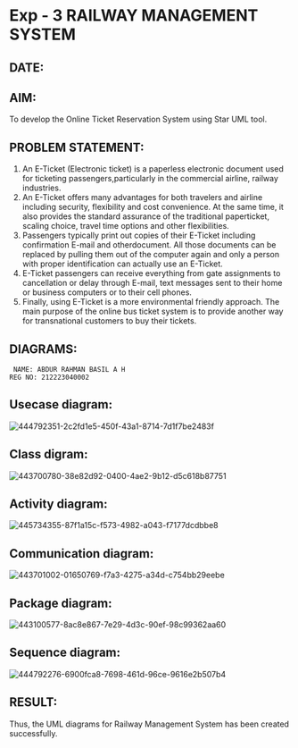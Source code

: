 # Exp - 3 RAILWAY MANAGEMENT SYSTEM
## DATE:
## AIM:
To develop the Online Ticket Reservation System using Star UML tool.
## PROBLEM STATEMENT:
1. An E-Ticket (Electronic ticket) is a paperless electronic document used for ticketing passengers,particularly in the commercial airline, railway industries.
2. An E-Ticket offers many advantages for both travelers and airline including security, flexibility and cost convenience. At the same time, it also provides the standard assurance of the traditional paperticket, scaling choice, travel time options and other flexibilities.
3. Passengers typically print out copies of their E-Ticket including confirmation E-mail and otherdocument. All those documents can be replaced by pulling them out of the computer again and only a person with proper identification can actually use an E-Ticket.
4. E-Ticket passengers can receive everything from gate assignments to cancellation or delay through E-mail, text messages sent to their home or business computers or to their cell phones.
5. Finally, using E-Ticket is a more environmental friendly approach. The main purpose of the online bus ticket system is to provide another way for transnational customers to buy their tickets.
## DIAGRAMS:
```
 NAME: ABDUR RAHMAN BASIL A H
REG NO: 212223040002
```
## Usecase diagram:
![444792351-2c2fd1e5-450f-43a1-8714-7d1f7be2483f](https://github.com/user-attachments/assets/b93a6599-413a-4901-b57f-f69227fe1983)

## Class digram: 
![443700780-38e82d92-0400-4ae2-9b12-d5c618b87751](https://github.com/user-attachments/assets/ad095d35-86d9-4d4f-8286-0227817b6fa8)

## Activity diagram:
![445734355-87f1a15c-f573-4982-a043-f7177dcdbbe8](https://github.com/user-attachments/assets/50cb2e9b-00e6-4de2-b940-1709d0523748)


## Communication diagram: 
![443701002-01650769-f7a3-4275-a34d-c754bb29eebe](https://github.com/user-attachments/assets/a35092d8-2913-499b-9d2d-95d0335bda86)

## Package diagram:
![443100577-8ac8e867-7e29-4d3c-90ef-98c99362aa60](https://github.com/user-attachments/assets/d338d2a3-6731-48db-96d2-df60492eecbe)

## Sequence diagram:
![444792276-6900fca8-7698-461d-96ce-9616e2b507b4](https://github.com/user-attachments/assets/265c01c3-5456-4d3b-86ca-98ced60096f7)

## RESULT:
Thus, the UML diagrams for Railway Management System has been created successfully.
